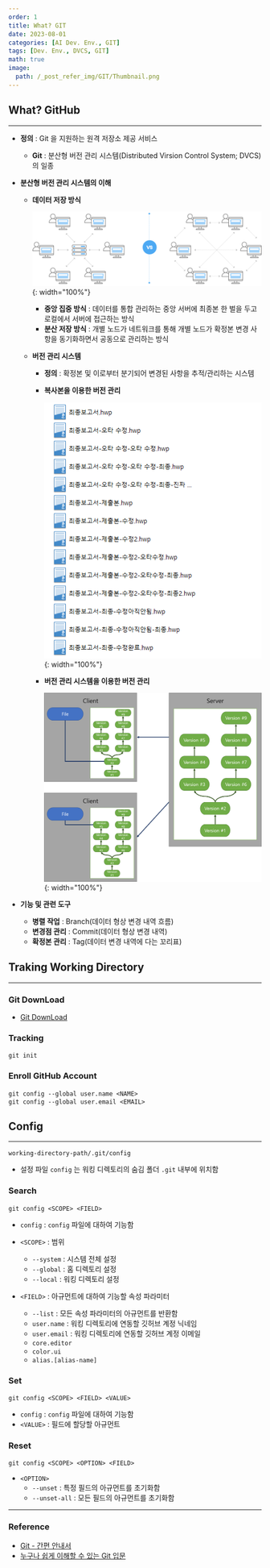 ```yaml
---
order: 1
title: What? GIT
date: 2023-08-01
categories: [AI Dev. Env., GIT]
tags: [Dev. Env., DVCS, GIT]
math: true
image:
  path: /_post_refer_img/GIT/Thumbnail.png
---
```


## What? GitHub
-----

- **정의** : Git 을 지원하는 원격 저장소 제공 서비스
    - **Git** : 분산형 버전 관리 시스템(Distributed Virsion Control System; DVCS)의 일종

- **분산형 버전 관리 시스템의 이해**
    - **데이터 저장 방식**

        ![01](/_post_refer_img/GIT/01-01.png){: width="100%"}

        - **중앙 집중 방식** : 데이터를 통합 관리하는 중앙 서버에 최종본 한 벌을 두고 로컬에서 서버에 접근하는 방식
        - **분산 저장 방식** : 개별 노드가 네트워크를 통해 개별 노드가 확정본 변경 사항을 동기화하면서 공동으로 관리하는 방식

    - **버전 관리 시스템**
        - **정의** : 확정본 및 이로부터 분기되어 변경된 사항을 추적/관리하는 시스템
        - **복사본을 이용한 버전 관리**

            ![02](/_post_refer_img/GIT/01-02.png){: width="100%"}

        - **버전 관리 시스템을 이용한 버전 관리**

            ![03](/_post_refer_img/GIT/01-03.png){: width="100%"}

- **기능 및 관련 도구**
    - **병렬 작업** : Branch(데이터 형상 변경 내역 흐름)
    - **변경점 관리** : Commit(데이터 형상 변경 내역)
    - **확정본 관리** : Tag(데이터 변경 내역에 다는 꼬리표)

## Traking Working Directory
-----

### Git DownLoad

- [Git DownLoad](https://git-scm.com/downloads)

### Tracking

```
git init
```

### Enroll GitHub Account

```
git config --global user.name <NAME>
git config --global user.email <EMAIL>
```

## Config
-----

```
working-directory-path/.git/config
```

- 설정 파일 `config` 는 워킹 디렉토리의 숨김 폴더 `.git` 내부에 위치함

### Search

```
git config <SCOPE> <FIELD>
```

- `config` : `config` 파일에 대하여 기능함

- `<SCOPE>` : 범위
    - `--system` : 시스템 전체 설정
    - `--global` : 홈 디렉토리 설정
    - `--local` : 워킹 디렉토리 설정

- `<FIELD>` : 아규먼트에 대하여 기능할 속성 파라미터
    - `--list` : 모든 속성 파라미터의 아규먼트를 반환함
    - `user.name` : 워킹 디렉토리에 연동할 깃허브 계정 닉네임
    - `user.email` : 워킹 디렉토리에 연동할 깃허브 계정 이메일
    - `core.editor`
    - `color.ui`
    - `alias.[alias-name]`

### Set

```
git config <SCOPE> <FIELD> <VALUE>
```

- `config` : `config` 파일에 대하여 기능함
- `<VALUE>` : 필드에 할당할 아규먼트

### Reset

```
git config <SCOPE> <OPTION> <FIELD>
```

- `<OPTION>`
    - `--unset` : 특정 필드의 아규먼트를 초기화함
    - `--unset-all` : 모든 필드의 아규먼트를 초기화함

-----

### Reference

- [Git - 간편 안내서](https://rogerdudler.github.io/git-guide/index.ko.html)
- [누구나 쉽게 이해할 수 있는 Git 입문](https://backlog.com/git-tutorial/kr/)